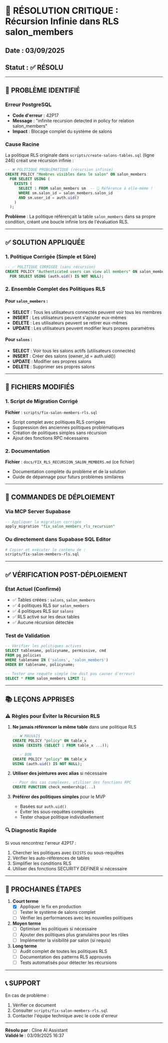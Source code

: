 # 🔴 RÉSOLUTION CRITIQUE : Récursion Infinie dans RLS salon_members

## Date : 03/09/2025
## Statut : ✅ RÉSOLU

---

## 🚨 PROBLÈME IDENTIFIÉ

### Erreur PostgreSQL
- **Code d'erreur** : 42P17
- **Message** : "infinite recursion detected in policy for relation salon_members"
- **Impact** : Blocage complet du système de salons

### Cause Racine
La politique RLS originale dans `scripts/create-salons-tables.sql` (ligne 246) créait une récursion infinie :

```sql
-- ❌ POLITIQUE PROBLÉMATIQUE (récursion infinie)
CREATE POLICY "Membres visibles dans le salon" ON salon_members
  FOR SELECT USING (
    EXISTS (
      SELECT 1 FROM salon_members sm  -- 🔴 Référence à elle-même !
      WHERE sm.salon_id = salon_members.salon_id 
      AND sm.user_id = auth.uid()
    )
  );
```

**Problème** : La politique référençait la table `salon_members` dans sa propre condition, créant une boucle infinie lors de l'évaluation RLS.

---

## ✅ SOLUTION APPLIQUÉE

### 1. Politique Corrigée (Simple et Sûre)
```sql
-- ✅ POLITIQUE CORRIGÉE (sans récursion)
CREATE POLICY "Authenticated users can view all members" ON salon_members
  FOR SELECT USING (auth.uid() IS NOT NULL);
```

### 2. Ensemble Complet des Politiques RLS

#### Pour `salon_members` :
- **SELECT** : Tous les utilisateurs connectés peuvent voir tous les membres
- **INSERT** : Les utilisateurs peuvent s'ajouter eux-mêmes
- **DELETE** : Les utilisateurs peuvent se retirer eux-mêmes  
- **UPDATE** : Les utilisateurs peuvent modifier leurs propres paramètres

#### Pour `salons` :
- **SELECT** : Voir tous les salons actifs (utilisateurs connectés)
- **INSERT** : Créer des salons (owner_id = auth.uid())
- **UPDATE** : Modifier ses propres salons
- **DELETE** : Supprimer ses propres salons

---

## 📝 FICHIERS MODIFIÉS

### 1. Script de Migration Corrigé
**Fichier** : `scripts/fix-salon-members-rls.sql`
- Script complet avec politiques RLS corrigées
- Suppression des anciennes politiques problématiques
- Création de politiques simples sans récursion
- Ajout des fonctions RPC nécessaires

### 2. Documentation
**Fichier** : `docs/FIX_RLS_RECURSION_SALON_MEMBERS.md` (ce fichier)
- Documentation complète du problème et de la solution
- Guide de dépannage pour futurs problèmes similaires

---

## 🔧 COMMANDES DE DÉPLOIEMENT

### Via MCP Server Supabase
```sql
-- Appliquer la migration corrigée
apply_migration "fix_salon_members_rls_recursion"
```

### Ou directement dans Supabase SQL Editor
```bash
# Copier et exécuter le contenu de :
scripts/fix-salon-members-rls.sql
```

---

## ✅ VÉRIFICATION POST-DÉPLOIEMENT

### État Actuel (Confirmé)
- ✅ Tables créées : `salons`, `salon_members`
- ✅ 4 politiques RLS sur `salon_members`
- ✅ 4 politiques RLS sur `salons`
- ✅ RLS activé sur les deux tables
- ✅ Aucune récursion détectée

### Test de Validation
```sql
-- Vérifier les politiques actives
SELECT tablename, policyname, permissive, cmd 
FROM pg_policies 
WHERE tablename IN ('salons', 'salon_members')
ORDER BY tablename, policyname;

-- Tester une requête simple (ne doit pas causer d'erreur)
SELECT * FROM salon_members LIMIT 1;
```

---

## 📚 LEÇONS APPRISES

### ⚠️ Règles pour Éviter la Récursion RLS

1. **Ne jamais référencer la même table** dans une politique RLS
   ```sql
   -- ❌ MAUVAIS
   CREATE POLICY "policy" ON table_x
   USING (EXISTS (SELECT 1 FROM table_x ...));
   
   -- ✅ BON
   CREATE POLICY "policy" ON table_x
   USING (auth.uid() IS NOT NULL);
   ```

2. **Utiliser des jointures avec alias** si nécessaire
   ```sql
   -- Pour des cas complexes, utiliser des fonctions RPC
   CREATE FUNCTION check_membership(...)
   ```

3. **Préférer des politiques simples** pour le MVP
   - Basées sur `auth.uid()`
   - Éviter les sous-requêtes complexes
   - Tester chaque politique individuellement

### 🔍 Diagnostic Rapide
Si vous rencontrez l'erreur 42P17 :
1. Chercher les politiques avec `EXISTS` ou sous-requêtes
2. Vérifier les auto-références de tables
3. Simplifier les conditions RLS
4. Utiliser des fonctions SECURITY DEFINER si nécessaire

---

## 🚀 PROCHAINES ÉTAPES

1. **Court terme**
   - [x] Appliquer le fix en production
   - [ ] Tester le système de salons complet
   - [ ] Vérifier les performances avec les nouvelles politiques

2. **Moyen terme**
   - [ ] Optimiser les politiques si nécessaire
   - [ ] Ajouter des politiques plus granulaires pour les rôles
   - [ ] Implémenter la visibilité par salon (si requis)

3. **Long terme**
   - [ ] Audit complet de toutes les politiques RLS
   - [ ] Documentation des patterns RLS approuvés
   - [ ] Tests automatisés pour détecter les récursions

---

## 📞 SUPPORT

En cas de problème :
1. Vérifier ce document
2. Consulter `scripts/fix-salon-members-rls.sql`
3. Contacter l'équipe technique avec le code d'erreur

---

**Résolu par** : Cline AI Assistant  
**Validé le** : 03/09/2025 16:37
